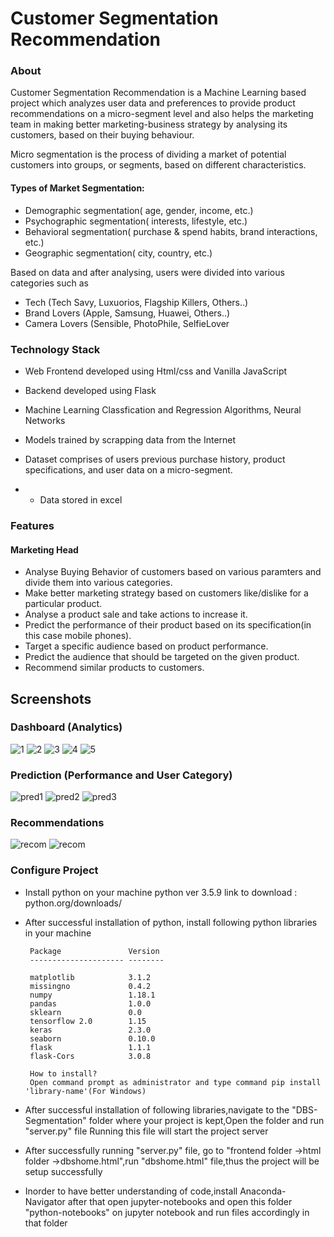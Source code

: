 # Customer Segmentation Recommendation

### About

Customer Segmentation Recommendation is a Machine Learning based project which analyzes user data and preferences to provide product recommendations on a micro-segment level and also helps the marketing team in making better marketing-business strategy by analysing its customers, based on their buying behaviour.

Micro segmentation is the process of dividing a market of potential customers into groups, or segments, based on different characteristics.

#### Types of Market Segmentation:

- Demographic segmentation( age, gender, income, etc.)
- Psychographic segmentation( interests, lifestyle, etc.)
- Behavioral segmentation( purchase & spend habits, brand interactions, etc.)
- Geographic segmentation( city, country, etc.)

Based on data and after analysing, users were divided into various categories such as

- Tech (Tech Savy, Luxuorios, Flagship Killers, Others..)
- Brand Lovers (Apple, Samsung, Huawei, Others..)
- Camera Lovers (Sensible, PhotoPhile, SelfieLover

### Technology Stack

- Web Frontend developed using Html/css and Vanilla JavaScript

- Backend developed using Flask

- Machine Learning Classfication and Regression Algorithms, Neural Networks

- Models trained by scrapping data from the Internet

- Dataset comprises of users previous purchase history, product specifications, and user data on a micro-segment.
- - Data stored in excel

### Features

#### Marketing Head

- Analyse Buying Behavior of customers based on various paramters and divide them into various categories.
- Make better marketing strategy based on customers like/dislike for a particular product.
- Analyse a product sale and take actions to increase it.
- Predict the performance of their product based on its specification(in this case mobile phones).
- Target a specific audience based on product performance.
- Predict the audience that should be targeted on the given product.
- Recommend similar products to customers.

## Screenshots

### Dashboard (Analytics)

![1](images/1.png)
![2](images/2.png)
![3](images/3.png)
![4](images/4.png)
![5](images/5.png)

### Prediction (Performance and User Category)

![pred1](images/6.png)
![pred2](images/7.png)
![pred3](images/8.png)

### Recommendations

![recom](images/10.png)
![recom](images/9.png)

### Configure Project

- Install python on your machine
  python ver 3.5.9
  link to download : python.org/downloads/

- After successful installation of python, install following python libraries in your machine

       Package               Version
       --------------------- --------

       matplotlib            3.1.2
       missingno             0.4.2
       numpy                 1.18.1
       pandas                1.0.0
       sklearn               0.0
       tensorflow 2.0        1.15
       keras                 2.3.0
       seaborn               0.10.0
       flask                 1.1.1
       flask-Cors            3.0.8

       How to install?
       Open command prompt as administrator and type command pip install 'library-name'(For Windows)

- After successful installation of following libraries,navigate to the "DBS-Segmentation" folder where your project is kept,Open the folder and run "server.py" file
  Running this file will start the project server

- After successfully running "server.py" file, go to "frontend folder ->html folder ->dbshome.html",run "dbshome.html" file,thus the project will be setup successfully

- Inorder to have better understanding of code,install Anaconda-Navigator after that open jupyter-notebooks and open this folder "python-notebooks" on jupyter notebook and run files accordingly in that folder
